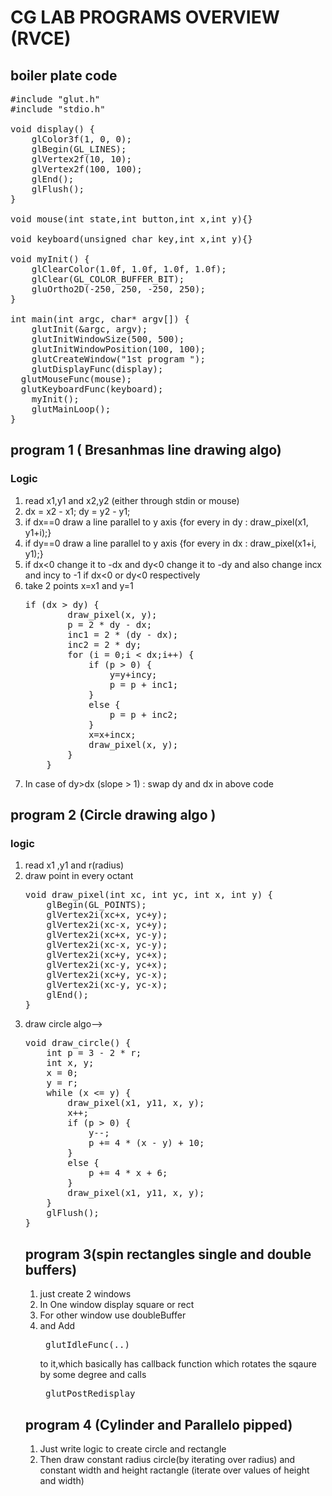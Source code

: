 # CG LAB PROGRAMS OVERVIEW (RVCE)

## boiler plate code
<pre>
#include "glut.h"
#include "stdio.h"

void display() {
	glColor3f(1, 0, 0);
	glBegin(GL_LINES);
	glVertex2f(10, 10);
	glVertex2f(100, 100);
	glEnd();
	glFlush();
}

void mouse(int state,int button,int x,int y){}

void keyboard(unsigned char key,int x,int y){}

void myInit() {
	glClearColor(1.0f, 1.0f, 1.0f, 1.0f);
	glClear(GL_COLOR_BUFFER_BIT);
	gluOrtho2D(-250, 250, -250, 250);
}

int main(int argc, char* argv[]) {
	glutInit(&argc, argv);
	glutInitWindowSize(500, 500);
	glutInitWindowPosition(100, 100);
	glutCreateWindow("1st program ");
	glutDisplayFunc(display);
  glutMouseFunc(mouse);
  glutKeyboardFunc(keyboard);
	myInit();
	glutMainLoop();
}
</pre>

## program 1 ( Bresanhmas line drawing algo)

<h3> Logic </h3>
<ol>
<li>read x1,y1 and x2,y2 (either through stdin or mouse)</li>
<li>dx = x2 - x1; dy = y2 - y1;</li>
<li> if dx==0 draw a line parallel to y axis {for every in dy : draw_pixel(x1, y1+i);}</li>
<li>if dy==0 draw a line parallel to y axis {for every in dx : draw_pixel(x1+i, y1);}</li>
<li>if dx<0 change it to -dx and dy<0 change it to -dy and also change incx and incy to -1 if dx<0 or dy<0 respectively</li>
<li> take 2 points x=x1 and y=1 </li>
<pre>
if (dx > dy) {
		draw_pixel(x, y);
		p = 2 * dy - dx;
		inc1 = 2 * (dy - dx);
		inc2 = 2 * dy;
		for (i = 0;i < dx;i++) {
			if (p > 0) {
				y=y+incy;
				p = p + inc1;
			}
			else {
				p = p + inc2;
			}
			x=x+incx;
			draw_pixel(x, y);
		}
	}
</pre>
<li>In case of dy>dx (slope > 1) : swap dy and dx in above code</li>
</ol>

## program 2 (Circle drawing algo )
<h3> logic </h3>
<ol>
<li> read x1 ,y1 and r(radius) </li>
<li> draw point in every octant</li>
<pre>
void draw_pixel(int xc, int yc, int x, int y) {
	glBegin(GL_POINTS);
	glVertex2i(xc+x, yc+y);
	glVertex2i(xc-x, yc+y);
	glVertex2i(xc+x, yc-y);
	glVertex2i(xc-x, yc-y);
	glVertex2i(xc+y, yc+x);
	glVertex2i(xc-y, yc+x);
	glVertex2i(xc+y, yc-x);
	glVertex2i(xc-y, yc-x);
	glEnd();
}
</pre>
<li>draw circle algo--></li>
<pre>
void draw_circle() {
	int p = 3 - 2 * r;
	int x, y;
	x = 0;
	y = r;
	while (x <= y) {
		draw_pixel(x1, y11, x, y);
		x++;
		if (p > 0) {
			y--;
			p += 4 * (x - y) + 10;
		}
		else {
			p += 4 * x + 6;
		}
		draw_pixel(x1, y11, x, y);
	}
	glFlush();
}
</pre>


## program 3(spin rectangles single and double buffers)

1. just create 2 windows 
2. In One window display square or rect 
3. For other window use doubleBuffer
4. and Add <pre> glutIdleFunc(..) </pre> to it,which basically has callback function which rotates the sqaure by some degree and calls <pre> glutPostRedisplay</pre>

## program 4 (Cylinder and Parallelo pipped)

1. Just write logic to create circle and rectangle 
2. Then draw constant radius circle(by iterating over radius) and constant width and height ractangle (iterate over values of height and width)
